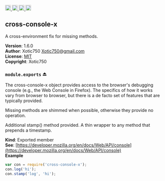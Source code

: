 <a href="https://travis-ci.org/Xotic750/cross-console-x"
   title="Travis status">
<img
   src="https://travis-ci.org/Xotic750/cross-console-x.svg?branch=master"
   alt="Travis status" height="18"/>
</a>
<a href="https://david-dm.org/Xotic750/cross-console-x"
   title="Dependency status">
<img src="https://david-dm.org/Xotic750/cross-console-x.svg"
   alt="Dependency status" height="18"/>
</a>
<a href="https://david-dm.org/Xotic750/cross-console-x#info=devDependencies"
   title="devDependency status">
<img src="https://david-dm.org/Xotic750/cross-console-x/dev-status.svg"
   alt="devDependency status" height="18"/>
</a>
<a href="https://badge.fury.io/js/cross-console-x" title="npm version">
<img src="https://badge.fury.io/js/cross-console-x.svg"
   alt="npm version" height="18"/>
</a>
<a name="module_cross-console-x"></a>

## cross-console-x
A cross-environment fix for missing methods.

**Version**: 1.6.0  
**Author**: Xotic750 <Xotic750@gmail.com>  
**License**: [MIT](&lt;https://opensource.org/licenses/MIT&gt;)  
**Copyright**: Xotic750  
<a name="exp_module_cross-console-x--module.exports"></a>

### `module.exports` ⏏
The cross-console-x object provides access to the browser's debugging console
(e.g., the Web Console in Firefox). The specifics of how it works vary from
browser to browser, but there is a de facto set of features that are
typically provided.

Missing methods are shimmed when possible, otherwise they provide no
operation.

Additional stamp() method provided.
A thin wrapper to any method that prepends a timestamp.

**Kind**: Exported member  
**See**: [https://developer.mozilla.org/en/docs/Web/API/console](https://developer.mozilla.org/en/docs/Web/API/console)  
**Example**  
```js
var con = require('cross-console-x');
con.log('hi');
con.stamp('log', 'hi');
```
